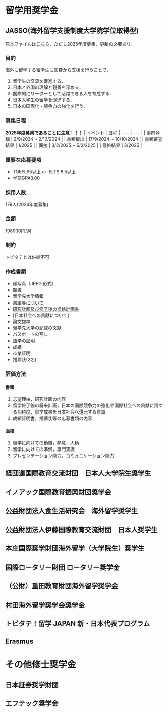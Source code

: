 # 留学用奨学金

## JASSO(海外留学支援制度大学院学位取得型)
<!-- https://www.jasso.go.jp/ryugaku/scholarship_a/daigakuin/__icsFiles/afieldfile/2024/08/30/2025d_youkou.pdf -->
原本ファイルは[こちら](./src/jasso_study_abroad.pdf)．ただし2025年度募集，更新の必要あり．

### 目的
海外に留学する留学生に国費から支援を行うことで，
1. 留学生の交流を促進する．
2. 日本と外国の理解と親善を深める．
3. 国際的にリーダーとして活躍できる人を育成する．
4. 日本人学生の留学を促進する．
5. 日本の国際化・競争力の強化を行う．

### 募集日程
**2025年度募集であることに注意！！！**
| イベント | 日程 |
| --- | --- |
| 事前登録 | 2/9/2024 ~ 2/10/2024 |
| 書類提出 | 17/9/2024 ~ 10/10/2024 |
| 書類審査結果 | 1/2025 |
| 面接 | 3/2/2025 ~ 5/2/2025 |
| 最終結果 | 3/2025 |

### 重要な応募要項
- TOEFL95以上 or IELTS 6.5以上
- 学部GPA3.00

### 採用人数
179人(2024年度募集)

### 金額
198000円/月

### 制約
トビタテとは併給不可

### 作成書類
- 顔写真（JPEG 形式）
- [願書](./src/application.xlsx)
- 留学先大学情報
- [業績等について](./src/project.docx)
- [研究計画及び修了後の進路計画書](./src/project.docx)
- [日本社会への貢献について]
- 論文抜粋
- 留学先大学の記載の文献
- パスポートの写し
- 語学の証明
- 成績
- 卒業証明
- 推薦状(2名)

### 評価方法
#### 書類
1. 志望理由，研究計画の内容
2. 留学終了後の将来計画，日本の国際競争力の強化や国際社会への貢献に資する期待度，留学成果を日本社会へ還元する意識
3. 成績証明書，推薦状等の応募書類の内容

#### 面接
1. 留学に向けての動機，熱意，人柄
2. 留学に向けての準備，専門知識
3. プレゼンテーション能力，コミュニケーション能力

## 経団連国際教育交流財団　日本人大学院生奨学生
<!-- https://www.ic.keio.ac.jp/keio_student/scholarship/keidanren_graduate.html -->

## イノアック国際教育振興財団奨学金 
<!-- http://www.inoac-scholarship.jp/lib/pdf/plan_38term.pdf -->
<!-- https://gaxi.jp/organization/4wmry8lMWx6OpoYN/project/GMQ4e8DXJ38zLr0D -->

## 公益財団法人食生活研究会　海外留学奨学生
<!-- https://www.z-ssk.org/ab_study/guideline.html -->

## 公益財団法人伊藤国際教育交流財団　日本人奨学生
<!-- https://www.itofound.or.jp/%E6%97%A5%E6%9C%AC%E4%BA%BA%E5%A5%A8%E5%AD%A6%E9%87%91%E5%88%B6%E5%BA%A6/1-%E6%97%A5%E6%9C%AC%E4%BA%BA%E5%A5%A8%E5%AD%A6%E9%87%91%E6%A6%82%E8%A6%81 -->

## 本庄国際奨学財団海外留学（大学院生）奨学生
<!-- https://www.hisf.or.jp/wp/wp-content/uploads/2024/08/2025_bosyuyoukou_Japanese_kokunai-.pdf -->

## 国際ロータリー財団 ロータリー奨学金
<!-- https://rid2590.jp/wordpress/wp-content/uploads/2017/05/6b3eca44b74dfef4908c45255f5edd88.pdf -->
<!-- https://rid2590.jp/scholarship/ -->

## （公財）重田教育財団海外留学奨学金
<!-- https://s-ef.or.jp/scholarship/ -->

## 村田海外留学奨学会奨学金 
<!-- https://www.muratec.jp/murata-scholarship/requirements/ -->

## トビタテ！留学 JAPAN 新・日本代表プログラム
<!-- https://tobitate-mext.jasso.go.jp/news/detail.html?id=401 -->

## Erasmus
<!-- https://www.eacea.ec.europa.eu/scholarships/erasmus-mundus-catalogue_en -->

# その他修士奨学金

## 日本証券奨学財団
<!-- https://jssf.or.jp/scholarship.html -->

## エフテック奨学金
<!-- https://www.zaidan.ftech.co.jp/data-files/add_recruitment_info.pdf -->